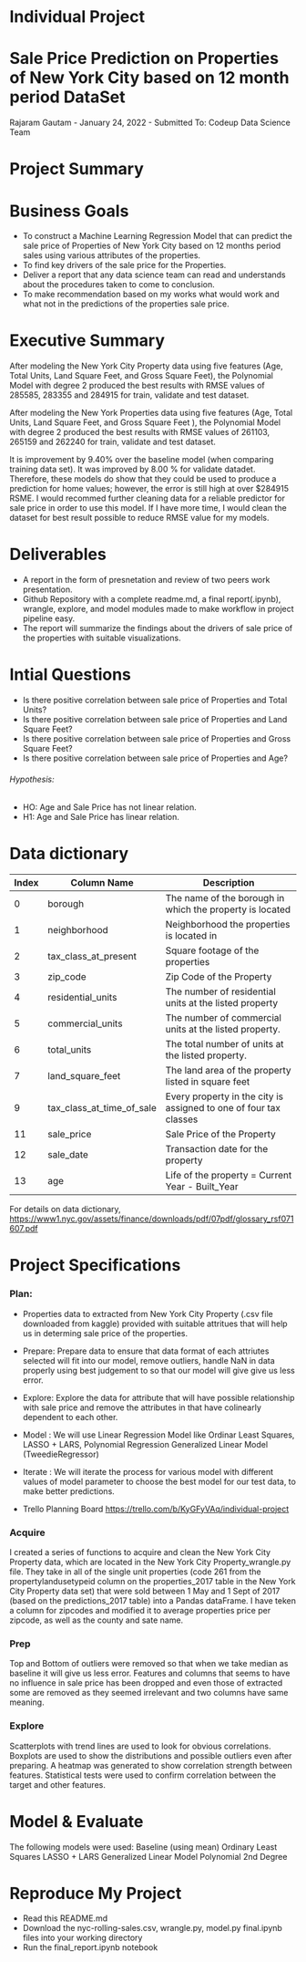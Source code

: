 # Individual Project

# Sale Price Prediction on Properties of New York City based on 12 month period DataSet

Rajaram Gautam - January 24, 2022 - Submitted To: Codeup Data Science Team

# Project Summary

# Business Goals

- To construct a Machine Learning Regression Model that can predict the sale price of Properties of New York City based on 12 months period sales using various attributes of the properties.
- To find key drivers of the sale price for the Properties.
- Deliver a report that any data science team can read and understands about the procedures taken to come to conclusion.
- To make recommendation based on my works what would work and what not in the predictions of the properties sale price.

# Executive Summary

After modeling the New York City Property data using five features (Age, Total Units, Land Square Feet, and Gross Square Feet), the Polynomial Model with degree 2 produced the best results with RMSE values of 285585, 283355 and 284915 for train, validate and test dataset. 

After modeling the New York Properties data using five features (Age, Total Units, Land Square Feet, and Gross Square Feet ), the Polynomial Model with degree 2 produced the best results with RMSE values of 261103, 265159 and 262240 for train, validate and test dataset.

It is improvement by 9.40% over the baseline model (when comparing training data set). It was improved by 8.00 % for validate datadet. Therefore, these models do show that they could be used to produce a prediction for home values; however, the error is still high at over $284915 RSME. I would recommed further cleaning data for a reliable predictor for sale price in order to use this model.
If I have more time, I would clean the dataset for best result possible to reduce RMSE value for my models.

# Deliverables

- A report in the form of presnetation and review  of two peers work presentation.
- Github Repository with a complete readme.md, a final report(.ipynb), wrangle, explore, and model modules made to make workflow in project pipeline easy.
- The report will summarize the findings about the drivers of sale price of the properties with suitable visualizations.

# Intial Questions
- Is there positive correlation between sale price of Properties and Total Units?
- Is there positive correlation between sale price of Properties and Land Square Feet?
- Is there positive correlation between sale price of Properties and Gross Square Feet?
- Is there positive correlation between sale price of Properties and Age?

###### Hypothesis:
- HO: Age and Sale Price has not linear relation.
- H1: Age and Sale Price has linear relation.

# Data dictionary
|Index | Column Name | Description 
|---|---|---|
|0 |  borough                          | The name of the borough in which the property is located                                
|1 |  neighborhood                     | Neighborhood the properties is located in                                
|2 |  tax_class_at_present             | Square footage of the properties                        
|3 |  zip_code                         | Zip Code of the Property                              
|4 |  residential_units                | The number of residential units at the listed property                            
|5 |  commercial_units                 | The number of commercial units at the listed property.                            
|6 |  total_units                      | The total number of units at the listed property. 
|7 |  land_square_feet                 | The land area of the property listed in square feet                                      |8 |  gross_square_feet                | The total area of all the floors of a building                    
|9 |  tax_class_at_time_of_sale        | Every property in the city is assigned to one of four tax classes                        |10|  building_class_at_time_of_sale   | Building Class at the time of sale / Building Zone                                       
|11|  sale_price                       | Sale Price of the Property                                     
|12|  sale_date                        | Transaction date for the property 
|13|  age                              | Life of the property = Current Year - Built_Year 

For details on data dictionary, https://www1.nyc.gov/assets/finance/downloads/pdf/07pdf/glossary_rsf071607.pdf
 

# Project Specifications

### Plan:

- Properties data to extracted from New York City Property (.csv file downloaded from kaggle) provided with suitable attritues that will help us in determing sale price of the properties.
- Prepare: Prepare data to ensure that data format of each attriutes selected will fit into our model, remove outliers, handle NaN in data properly using best judgement to so that our model will give give us less error.
- Explore: Explore the data for attribute that will have possible relationship with sale price and remove the attributes in that have colinearly dependent to each other.
- Model : We will use Linear Regression Model like Ordinar Least Squares, LASSO + LARS, Polynomial Regression Generalized Linear Model (TweedieRegressor)
- Iterate : We will iterate the process for various model with different values of model parameter to choose the best model for our test data, to make better predictions.

- Trello Planning Board https://trello.com/b/KyGFyVAq/individual-project

### Acquire

I created a series of functions to acquire and clean the New York City Property data, which are located in the New York City Property_wrangle.py file. They take in all of the single unit properties (code 261 from the propertylandusetypeid column on the properties_2017 table in the New York City Property data set) that were sold between 1 May and 1 Sept of 2017 (based on the predictions_2017 table) into a Pandas dataFrame.
I have teken a column for zipcodes and modified it to average properties price per zipcode, as well as the county and sate name.
### Prep

Top and Bottom of outliers were removed so that when we take median as baseline it will give us less error.
Features and columns that seems to have no influence in sale price has been dropped and even those of extracted some are removed as they seemed irrelevant and two columns have same meaning.

### Explore

Scatterplots with trend lines are used to look for obvious correlations.
Boxplots are used to show the distributions and possible outliers even after preparing.
A heatmap was generated to show correlation strength between features.
Statistical tests were used to confirm correlation between the target and other features.


# Model & Evaluate

The following models were used:
Baseline (using mean)
Ordinary Least Squares
LASSO + LARS
Generalized Linear Model
Polynomial 2nd Degree


# Reproduce My Project

- Read this README.md
- Download the nyc-rolling-sales.csv, wrangle.py, model.py final.ipynb files into your working directory
- Run the final_report.ipynb notebook
